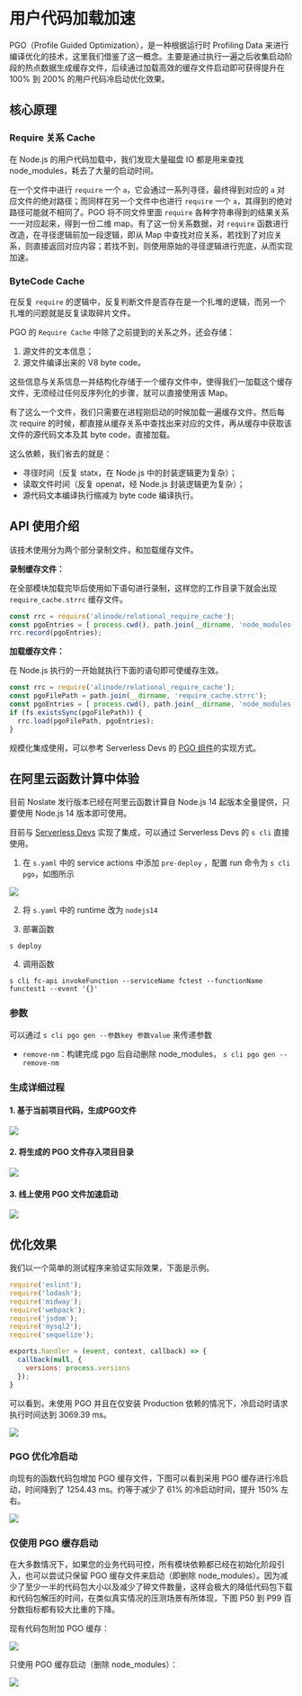 # 用户代码加载加速

PGO（Profile Guided Optimization），是一种根据运行时 Profiling Data 来进行编译优化的技术，这里我们借鉴了这一概念。主要是通过执行一遍之后收集启动阶段的热点数据生成缓存文件，后续通过加载高效的缓存文件启动即可获得提升在 100% 到 200% 的用户代码冷启动优化效果。

## 核心原理

### Require 关系 Cache

在 Node.js 的用户代码加载中，我们发现大量磁盘 IO 都是用来查找 node_modules，耗去了大量的启动时间。

在一个文件中进行 `require` 一个 `a`，它会通过一系列寻径，最终得到对应的 `a` 对应文件的绝对路径；而同样在另一个文件中也进行 `require` 一个 `a`，其得到的绝对路径可能就不相同了。PGO 将不同文件里面 `require` 各种字符串得到的结果关系一一对应起来，得到一份二维 map。有了这一份关系数据，对 `require` 函数进行改造，在寻径逻辑前加一段逻辑，即从 Map 中查找对应关系，若找到了对应关系，则直接返回对应内容；若找不到，则使用原始的寻径逻辑进行兜底，从而实现加速。

### ByteCode Cache

在反复 `require` 的逻辑中，反复判断文件是否存在是一个扎堆的逻辑，而另一个扎堆的问题就是反复读取碎片文件。

PGO 的 `Require Cache` 中除了之前提到的关系之外，还会存储：

1. 源文件的文本信息；
2. 源文件编译出来的 V8 byte code。

这些信息与关系信息一并结构化存储于一个缓存文件中，使得我们一加载这个缓存文件，无须经过任何反序列化的步骤，就可以直接使用该 Map。

有了这么一个文件，我们只需要在进程刚启动的时候加载一遍缓存文件。然后每次 require 的时候，都直接从缓存关系中查找出来对应的文件，再从缓存中获取该文件的源代码文本及其 byte code，直接加载。

这么依赖，我们省去的就是：

+ 寻径时间（反复 statx，在 Node.js 中的封装逻辑更为复杂）；
+ 读取文件时间（反复 openat，经 Node.js 封装逻辑更为复杂）；
+ 源代码文本编译执行缩减为 byte code 编译执行。


## API 使用介绍

该技术使用分为两个部分录制文件，和加载缓存文件。

**录制缓存文件：**

在全部模块加载完毕后使用如下语句进行录制，这样您的工作目录下就会出现 `require_cache.strrc` 缓存文件。

```javascript
const rrc = require('alinode/relational_require_cache');
const pgoEntries = [ process.cwd(), path.join(__dirname, 'node_modules') ];
rrc.record(pgoEntries);
```

**加载缓存文件：**

在 Node.js 执行的一开始就执行下面的语句即可使缓存生效。

```javascript
const rrc = require('alinode/relational_require_cache');
const pgoFilePath = path.join(__dirname, 'require_cache.strrc');
const pgoEntries = [ process.cwd(), path.join(__dirname, 'node_modules') ];
if (fs.existsSync(pgoFilePath)) {
  rrc.load(pgoFilePath, pgoEntries);
}
```

规模化集成使用，可以参考 Serverless Devs 的 [PGO 组件](https://github.com/midwayjs/pgo)的实现方式。

## 在阿里云函数计算中体验

目前 Noslate 发行版本已经在阿里云函数计算自 Node.js 14 起版本全量提供，只要使用 Node.js 14 版本即可使用。

目前与 [Serverless Devs](https://www.serverless-devs.com/zh-cn) 实现了集成，可以通过 Serverless Devs 的 `s cli` 直接使用。

1. 在 `s.yaml` 中的 service actions 中添加 `pre-deploy` ，配置 run 命令为 `s cli pgo`，如图所示


![](https://gw.alicdn.com/imgextra/i2/O1CN01I1r4Px1zLjaHcU0ZD_!!6000000006698-2-tps-1646-642.png)

2. 将 `s.yaml` 中的 runtime 改为 `nodejs14`

3. 部署函数
```shell
s deploy
```

4. 调用函数
```shell
s cli fc-api invokeFunction --serviceName fctest --functionName functest1 --event '{}'
```

### 参数

可以通过 `s cli pgo gen --参数key 参数value` 来传递参数

+ `remove-nm`：构建完成 pgo 后自动删除 node_modules， `s cli pgo gen --remove-nm`

### 生成详细过程
#### 1. 基于当前项目代码，生成PGO文件
![](https://gw.alicdn.com/imgextra/i2/O1CN01XHeTqp1cXsvsuRAyq_!!6000000003611-2-tps-1164-930.png)
#### 2. 将生成的 PGO 文件存入项目目录
![](https://gw.alicdn.com/imgextra/i2/O1CN01xp4Du11Xq8dg742js_!!6000000002974-2-tps-1050-629.png)
#### 3. 线上使用 PGO 文件加速启动
![](https://gw.alicdn.com/imgextra/i4/O1CN01OGG21g1VhJmLQlEAS_!!6000000002684-2-tps-886-506.png)


## 优化效果

我们以一个简单的测试程序来验证实际效果，下面是示例。

```javascript
require('eslint');
require('lodash');
require('midway');
require('webpack');
require('jsdom');
require('mysql2');
require('sequelize');

exports.handler = (event, context, callback) => {
  callback(null, {
    versions: process.versions
  });
}
```

可以看到，未使用 PGO 并且在仅安装 Production 依赖的情况下，冷启动时请求执行时间达到 3069.39 ms。


![](../assets/pgo_before.png)

### PGO 优化冷启动

向现有的函数代码包增加 PGO 缓存文件，下图可以看到采用 PGO 缓存进行冷启动，时间降到了 1254.43 ms。约等于减少了 61% 的冷启动时间，提升 150% 左右。

![](../assets/pgo_after1.png)

### 仅使用 PGO 缓存启动

在大多数情况下，如果您的业务代码可控，所有模块依赖都已经在初始化阶段引入，也可以尝试只保留 PGO 缓存文件来启动（即删除 node_modules）。因为减少了至少一半的代码包大小以及减少了碎文件数量，这样会极大的降低代码包下载和代码包解压的时间，在类似真实情况的压测场景有所体现，下图 P50 到 P99 百分数指标都有较大比重的下降。

现有代码包附加 PGO 缓存：

![](../assets/pgo_after2.png)

只使用 PGO 缓存启动（删除 node_modules）：

![](../assets/pgo_after3.png)
